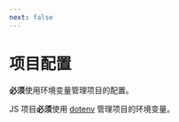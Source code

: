 ```yaml
---
next: false
---
```


# 项目配置

**必须**使用环境变量管理项目的配置。

JS 项目**必须**使用 [dotenv](https://github.com/motdotla/dotenv) 管理项目的环境变量。
